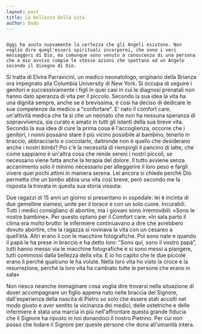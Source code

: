 ```yaml
---
layout: post
title: La bellezza della vita
author: Dodo
---
```


                                                                                                                                                                          Oggi ho avuto nuovamente la certezza che gli Angeli esistono. Non voglio dire quegl'esseri spirituali incorporei, che sono i veri messaggeri di Dio, ma comunque sono venuto a conoscenza di una persona che a mio avviso compie le stesse azioni che spettano ad un Angelo secondo il disegno di Dio.
Si tratta di Elvira Parravicini, un medico neonatologo, originario della Brianza ora impegnato alla Columbia University di New York.
Si occupa di seguire i genitori e successivamente i figli in quei casi in cui le diagnosi prenatali non hanno dato speranza di vita per il piccolo.
Secondo la sua idea la vita ha una dignità sempre, anche se è brevissima, è così ha deciso di dedicare le sue competenze da medico a "confortare".
E' nato il comfort care, un'attività medica che fa sì che un neonato che non ha nessuna speranza di sopravvivenza, sia curato e amato in tutti gli istanti della sua breve vita. Secondo la sua idea di cure la prima cosa è l'accoglienza, occorre che i genitori, i nonni possano stare il più vicino possibile al bambino, tenerlo in braccio, abbracciarlo e coccolarlo, daltronde non è quello che desiderano anche i nostri bimbi? Poi c'è la necessità di riempirgli il pancino di latte, che come sappiamo è un'altra cosa che rende sereni i nostri piccoli, se necessario viene fatta anche la terapia del dolore. Il tutto avviene senza accanimento solo il minimo necessario per alleggerire il loro peso e fargli vivere quei pochi attimi in maniera serena.
Lei ancora si chiede perchè Dio permetta che un bimbo abbia una vita così breve, però secondo me la risposta la trovata in questa sua storia vissuta:

Due ragazzi di 15 anni un giorno si presentano in ospedale: lei è incinta di due gemelline siamesi, unite per il torace e con un solo cuore. Incurabili. Tutti i medici consigliano di abortire, ma i giovani sono irremovibili: «Sono le nostre bambine». Per questo optano per il Comfort care: «In sala parto il clima era molto brutto: le infermiere continuavano a dire che avrebbero dovuto abortire, che la ragazza si rovinava la vita con un cesareo a quell’età. Altri erano lì con le macchine fotografiche. Poi sono nate e quando il papà le ha prese in braccio e ha detto loro: “Sono qui, sono il vostro papà”, tutti hanno messo via le macchine fotografiche e si sono messi a piangere, tutti commossi dalla bellezza della vita. E io ho capito che le due piccole erano lì perché qualcuno le ha volute. Nella loro vita ho visto la croce e la resurrezione, perché la loro vita ha cambiato tutte le persone che erano in sala»


Non riesco neanche immaginare cosa voglia dire trovarsi nella situazione di dover accompagnare un figlio appena nato nelle braccia del Signore, dall'esperienza della nascita di Pietro so solo che essere stati accolti nel modo giusto e aver sentito la vicinanza dei medici, delle ostetriche e delle infermiere è stata una marcia in più nell'affrontare questa grande fiducia che il Signore ha riposto in noi donandoci il nostro Pietrino. Per cui non posso che lodare il Signore per queste persone che dona all'umanità intera.